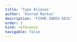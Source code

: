 ```yaml
---
title: 'Type Aliases'
author: 'Konrad Markus'
description: 'FIXME-INDEX-DESC'
order: 2
kind: reference
navigable: false
---
```

